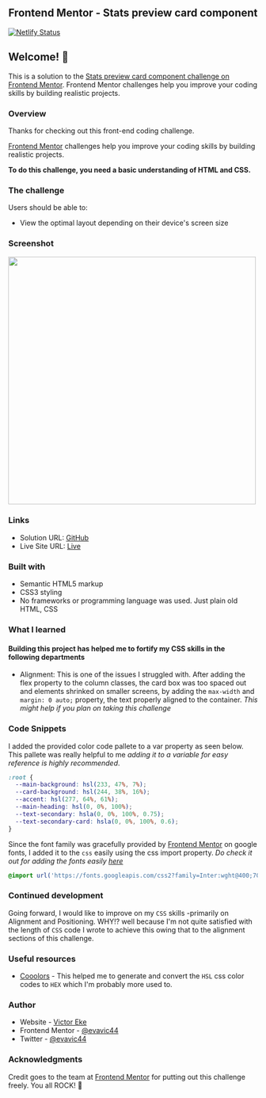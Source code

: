 <h2 align="center">Frontend Mentor - Stats preview card component</h2>

[![Netlify Status](https://api.netlify.com/api/v1/badges/5694d0ca-05cc-4784-b4c9-26a18ae3e113/deploy-status)](https://app.netlify.com/sites/stats-preview-card-evavic44/deploys)

## Welcome! 👋
This is a solution to the [Stats preview card component challenge on Frontend Mentor](https://www.frontendmentor.io/challenges/stats-preview-card-component-8JqbgoU62). Frontend Mentor challenges help you improve your coding skills by building realistic projects. 

### Overview

Thanks for checking out this front-end coding challenge.

[Frontend Mentor](https://www.frontendmentor.io) challenges help you improve your coding skills by building realistic projects.

**To do this challenge, you need a basic understanding of HTML and CSS.**

### The challenge

Users should be able to:

- View the optimal layout depending on their device's screen size

### Screenshot

<img src="https://user-images.githubusercontent.com/62628408/118499669-12127200-b71f-11eb-99e4-7bfdfaa4c9d2.png" width="500px">

### Links

- Solution URL: [GitHub](https://github.com/Evavic44)
- Live Site URL: [Live](https://stats-preview-card-evavic44.netlify.app/)

### Built with

- Semantic HTML5 markup
- CSS3 styling
- No frameworks or programming language was used. Just plain old HTML, CSS

### What I learned
<h4>Building this project has helped me to fortify my CSS skills in the following departments</h4>

- Alignment: This is one of the issues I struggled with. After adding the flex property to the column classes, the card box was too spaced out and elements shrinked on smaller screens, by adding the `max-width` and ```margin: 0 auto;``` property, the text properly aligned to the container. _This might help if you plan on taking this challenge_

### Code Snippets
I added the provided color code pallete to a var property as seen below. This pallete was really helpful to me _adding it to a variable for easy reference is highly recommended_.

```css
:root {
  --main-background: hsl(233, 47%, 7%);
  --card-background: hsl(244, 38%, 16%);
  --accent: hsl(277, 64%, 61%);
  --main-heading: hsl(0, 0%, 100%);
  --text-secondary: hsla(0, 0%, 100%, 0.75);
  --text-secondary-card: hsla(0, 0%, 100%, 0.6);
}
```


Since the font family was gracefully provided by [Frontend Mentor](https://www.frontendmentor.io) on google fonts, I added it to the `css` easily using the css import property. _Do check it out for adding the fonts easily [here](https://fonts.google.com/specimen/Inter?query=inter)_
```css
@import url('https://fonts.googleapis.com/css2?family=Inter:wght@400;700&family=Lexend+Deca&display=swap');
```

### Continued development
Going forward, I would like to improve on my `CSS` skills -primarily on Alignment and Positioning. WHY!? well because I'm not quite satisfied with the length of `CSS` code I wrote to achieve this owing that to the alignment sections of this challenge.   

### Useful resources

- [Cooolors](https://www.cooolors.co) - This helped me to generate and convert the `HSL` css color codes to `HEX` which I'm probably more used to.

### Author

- Website - [Victor Eke](https://www.your-site.com)
- Frontend Mentor - [@evavic44](https://www.frontendmentor.io/profile/evavic44)
- Twitter - [@evavic44](https://www.twitter.com/evavic44)

### Acknowledgments

Credit goes to the team at [Frontend Mentor](https://www.frontendmentor.io) for putting out this challenge freely. You all ROCK! 💎 
